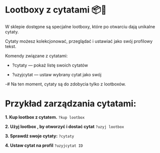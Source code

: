 # Lootboxy z cytatami 📦📝
 W sklepie dostępne są specjalne lootboxy, które po otwarciu dają unikalne cytaty.

Cytaty możesz kolekcjonować, przeglądać i ustawiać jako swój profilowy tekst.

Komendy związane z cytatami:

- ?cytaty — pokaż listę swoich cytatów

- ?uzyjcytat <ID> — ustaw wybrany cytat jako swój

-#  Na ten moment, cytaty są do zdobycia tylko z lootboxów.


# Przykład zarządzania cytatami:

**1. Kup lootbox z cytatem.**
`?kup lootbox`

**2. Użyj lootbox , by otworzyć i dostać cytat**
`?uzyj lootbox`

**3. Sprawdź swoje cytaty:**
`?cytaty`

**4. Ustaw cytat na profil**
`?uzyjcytat ID`

